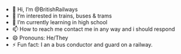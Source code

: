 - 👋 Hi, I’m @BritishRailways
- 👀 I’m interested in trains, buses & trams
- 🌱 I’m currently learning in high school
- 📫 How to reach me contact me in any way and i should respond
- 😄 Pronouns: He/They
- ⚡ Fun fact: I an a bus conductor and guard on a railway.

<!---
BritishRailways/BritishRailways is a ✨ special ✨ repository because its `README.md` (this file) appears on your GitHub profile.
You can click the Preview link to take a look at your changes.
--->

